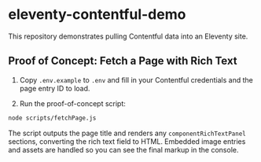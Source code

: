 # eleventy-contentful-demo

This repository demonstrates pulling Contentful data into an Eleventy site.

## Proof of Concept: Fetch a Page with Rich Text

1. Copy `.env.example` to `.env` and fill in your Contentful credentials and the page entry ID to load.

2. Run the proof-of-concept script:

```bash
node scripts/fetchPage.js
```

The script outputs the page title and renders any `componentRichTextPanel` sections, converting the rich text field to HTML. Embedded image entries and assets are handled so you can see the final markup in the console.

